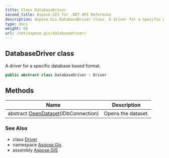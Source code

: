 ```yaml
---
title: Class DatabaseDriver
second_title: Aspose.GIS for .NET API Reference
description: Aspose.Gis.DatabaseDriver class. A driver for a specific database based format
type: docs
weight: 60
url: /net/aspose.gis/databasedriver/
---
```

## DatabaseDriver class

A driver for a specific database based format.

```csharp
public abstract class DatabaseDriver : Driver
```

## Methods

| Name | Description |
| --- | --- |
| abstract [OpenDataset](../../aspose.gis/databasedriver/opendataset/)(IDbConnection) | Opens the dataset. |

### See Also

* class [Driver](../driver/)
* namespace [Aspose.Gis](../../aspose.gis/)
* assembly [Aspose.GIS](../../)


